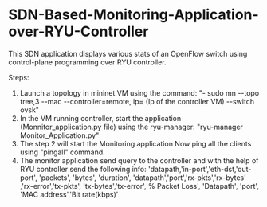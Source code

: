 # SDN-Based-Monitoring-Application-over-RYU-Controller

This SDN application displays various stats of an OpenFlow switch using control-plane programming over RYU controller. 

Steps:
1. Launch a topology in mininet VM using the command: "-	sudo mn --topo tree,3 --mac --controller=remote,
   ip= (Ip of the controller VM) --switch ovsk"
2. In the VM running controller, start the application (Monnitor_application.py file) using the ryu-manager:
   "ryu-manager Monitor_Application.py"
3. The step 2 will start the Monitoring application Now ping all the clients using "pingall" command.
4. The monitor application send query to the controller and with the help of RYU controller send the following info:
'datapath,'in-port','eth-dst,'out-port', 'packets', 'bytes', 'duration', 'datapath','port','rx-pkts','rx-bytes'
,'rx-error','tx-pkts', 'tx-bytes','tx-error', % Packet Loss', 'Datapath', 'port', 'MAC address','Bit rate(kbps)'
